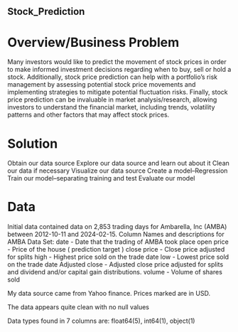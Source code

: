 ## Stock_Prediction

# Overview/Business Problem
Many investors would like to predict the movement of stock prices in order to make informed investment decisions regarding when to buy, sell or hold a stock. Additionally, stock price prediction can help with a portfolio’s risk management by assessing potential stock price movements and implementing strategies to mitigate potential fluctuation risks. Finally, stock price prediction can be invaluable in market analysis/research, allowing investors to understand the financial market, including trends, volatility patterns and other factors that may affect stock prices.

# Solution
Obtain our data source
Explore our data source and learn out about it
Clean our data if necessary
Visualize our data source
Create a model–Regression
Train our model–separating training and test 
Evaluate our model


# Data
Initial data contained data on 2,853 trading days for Ambarella, Inc (AMBA) between 2012-10-11 and 2024-02-15.
Column Names and descriptions for AMBA Data Set:
date - Date that the trading of AMBA took place
open price - Price of the house ( prediction target )
close price - Close price adjusted for splits
high - Highest price sold on the trade date
low - Lowest price sold on the trade date
Adjusted close - Adjusted close price adjusted for splits and dividend and/or capital gain distributions.
volume - Volume of shares sold 

My data source came from Yahoo finance. Prices marked are in USD.

The data appears quite clean with no null values

Data types found in 7 columns are: float64(5), int64(1), object(1)
